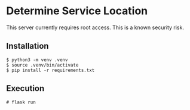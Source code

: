 # Determine Service Location

This server currently requires root access. This is a known security risk.
## Installation
```shell
$ python3 -m venv .venv
$ source .venv/bin/activate
$ pip install -r requirements.txt
```

## Execution
```shell
# flask run
```
